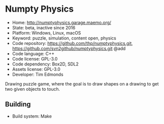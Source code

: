# Numpty Physics

- Home: http://numptyphysics.garage.maemo.org/
- State: beta, inactive since 2016
- Platform: Windows, Linux, macOS
- Keyword: puzzle, simulation, content open, physics
- Code repository: https://github.com/thp/numptyphysics.git, https://github.com/svn2github/numptyphysics.git @add
- Code language: C++
- Code license: GPL-3.0
- Code dependency: Box2D, SDL2
- Assets license: GPL-3.0
- Developer: Tim Edmonds

Drawing puzzle game, where the goal is to draw shapes on a drawing to get two given objects to touch.

## Building

- Build system: Make

